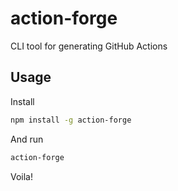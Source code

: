 # action-forge
CLI tool for generating GitHub Actions

## Usage

Install
```bash
npm install -g action-forge
```

And run
```bash
action-forge
```

Voila!

